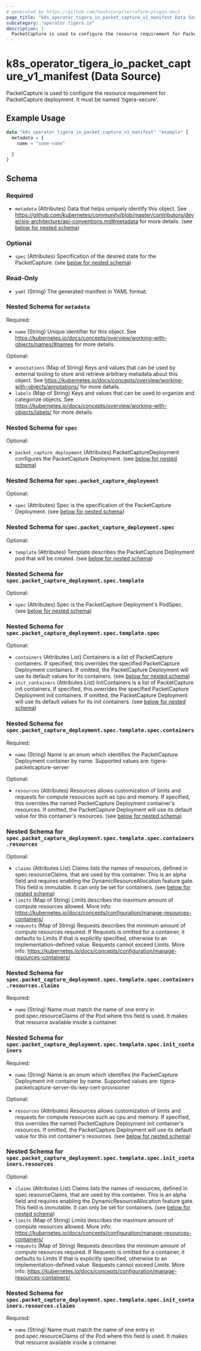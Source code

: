 ```yaml
---
# generated by https://github.com/hashicorp/terraform-plugin-docs
page_title: "k8s_operator_tigera_io_packet_capture_v1_manifest Data Source - terraform-provider-k8s"
subcategory: "operator.tigera.io"
description: |-
  PacketCapture is used to configure the resource requirement for PacketCapture deployment. It must be named 'tigera-secure'.
---
```


# k8s_operator_tigera_io_packet_capture_v1_manifest (Data Source)

PacketCapture is used to configure the resource requirement for PacketCapture deployment. It must be named 'tigera-secure'.

## Example Usage

```terraform
data "k8s_operator_tigera_io_packet_capture_v1_manifest" "example" {
  metadata = {
    name = "some-name"

  }
}
```

<!-- schema generated by tfplugindocs -->
## Schema

### Required

- `metadata` (Attributes) Data that helps uniquely identify this object. See https://github.com/kubernetes/community/blob/master/contributors/devel/sig-architecture/api-conventions.md#metadata for more details. (see [below for nested schema](#nestedatt--metadata))

### Optional

- `spec` (Attributes) Specification of the desired state for the PacketCapture. (see [below for nested schema](#nestedatt--spec))

### Read-Only

- `yaml` (String) The generated manifest in YAML format.

<a id="nestedatt--metadata"></a>
### Nested Schema for `metadata`

Required:

- `name` (String) Unique identifier for this object. See https://kubernetes.io/docs/concepts/overview/working-with-objects/names/#names for more details.

Optional:

- `annotations` (Map of String) Keys and values that can be used by external tooling to store and retrieve arbitrary metadata about this object. See https://kubernetes.io/docs/concepts/overview/working-with-objects/annotations/ for more details.
- `labels` (Map of String) Keys and values that can be used to organize and categorize objects. See https://kubernetes.io/docs/concepts/overview/working-with-objects/labels/ for more details.


<a id="nestedatt--spec"></a>
### Nested Schema for `spec`

Optional:

- `packet_capture_deployment` (Attributes) PacketCaptureDeployment configures the PacketCapture Deployment. (see [below for nested schema](#nestedatt--spec--packet_capture_deployment))

<a id="nestedatt--spec--packet_capture_deployment"></a>
### Nested Schema for `spec.packet_capture_deployment`

Optional:

- `spec` (Attributes) Spec is the specification of the PacketCapture Deployment. (see [below for nested schema](#nestedatt--spec--packet_capture_deployment--spec))

<a id="nestedatt--spec--packet_capture_deployment--spec"></a>
### Nested Schema for `spec.packet_capture_deployment.spec`

Optional:

- `template` (Attributes) Template describes the PacketCapture Deployment pod that will be created. (see [below for nested schema](#nestedatt--spec--packet_capture_deployment--spec--template))

<a id="nestedatt--spec--packet_capture_deployment--spec--template"></a>
### Nested Schema for `spec.packet_capture_deployment.spec.template`

Optional:

- `spec` (Attributes) Spec is the PacketCapture Deployment's PodSpec. (see [below for nested schema](#nestedatt--spec--packet_capture_deployment--spec--template--spec))

<a id="nestedatt--spec--packet_capture_deployment--spec--template--spec"></a>
### Nested Schema for `spec.packet_capture_deployment.spec.template.spec`

Optional:

- `containers` (Attributes List) Containers is a list of PacketCapture containers. If specified, this overrides the specified PacketCapture Deployment containers. If omitted, the PacketCapture Deployment will use its default values for its containers. (see [below for nested schema](#nestedatt--spec--packet_capture_deployment--spec--template--spec--containers))
- `init_containers` (Attributes List) InitContainers is a list of PacketCapture init containers. If specified, this overrides the specified PacketCapture Deployment init containers. If omitted, the PacketCapture Deployment will use its default values for its init containers. (see [below for nested schema](#nestedatt--spec--packet_capture_deployment--spec--template--spec--init_containers))

<a id="nestedatt--spec--packet_capture_deployment--spec--template--spec--containers"></a>
### Nested Schema for `spec.packet_capture_deployment.spec.template.spec.containers`

Required:

- `name` (String) Name is an enum which identifies the PacketCapture Deployment container by name. Supported values are: tigera-packetcapture-server

Optional:

- `resources` (Attributes) Resources allows customization of limits and requests for compute resources such as cpu and memory. If specified, this overrides the named PacketCapture Deployment container's resources. If omitted, the PacketCapture Deployment will use its default value for this container's resources. (see [below for nested schema](#nestedatt--spec--packet_capture_deployment--spec--template--spec--containers--resources))

<a id="nestedatt--spec--packet_capture_deployment--spec--template--spec--containers--resources"></a>
### Nested Schema for `spec.packet_capture_deployment.spec.template.spec.containers.resources`

Optional:

- `claims` (Attributes List) Claims lists the names of resources, defined in spec.resourceClaims, that are used by this container. This is an alpha field and requires enabling the DynamicResourceAllocation feature gate. This field is immutable. It can only be set for containers. (see [below for nested schema](#nestedatt--spec--packet_capture_deployment--spec--template--spec--containers--resources--claims))
- `limits` (Map of String) Limits describes the maximum amount of compute resources allowed. More info: https://kubernetes.io/docs/concepts/configuration/manage-resources-containers/
- `requests` (Map of String) Requests describes the minimum amount of compute resources required. If Requests is omitted for a container, it defaults to Limits if that is explicitly specified, otherwise to an implementation-defined value. Requests cannot exceed Limits. More info: https://kubernetes.io/docs/concepts/configuration/manage-resources-containers/

<a id="nestedatt--spec--packet_capture_deployment--spec--template--spec--containers--resources--claims"></a>
### Nested Schema for `spec.packet_capture_deployment.spec.template.spec.containers.resources.claims`

Required:

- `name` (String) Name must match the name of one entry in pod.spec.resourceClaims of the Pod where this field is used. It makes that resource available inside a container.




<a id="nestedatt--spec--packet_capture_deployment--spec--template--spec--init_containers"></a>
### Nested Schema for `spec.packet_capture_deployment.spec.template.spec.init_containers`

Required:

- `name` (String) Name is an enum which identifies the PacketCapture Deployment init container by name. Supported values are: tigera-packetcapture-server-tls-key-cert-provisioner

Optional:

- `resources` (Attributes) Resources allows customization of limits and requests for compute resources such as cpu and memory. If specified, this overrides the named PacketCapture Deployment init container's resources. If omitted, the PacketCapture Deployment will use its default value for this init container's resources. (see [below for nested schema](#nestedatt--spec--packet_capture_deployment--spec--template--spec--init_containers--resources))

<a id="nestedatt--spec--packet_capture_deployment--spec--template--spec--init_containers--resources"></a>
### Nested Schema for `spec.packet_capture_deployment.spec.template.spec.init_containers.resources`

Optional:

- `claims` (Attributes List) Claims lists the names of resources, defined in spec.resourceClaims, that are used by this container. This is an alpha field and requires enabling the DynamicResourceAllocation feature gate. This field is immutable. It can only be set for containers. (see [below for nested schema](#nestedatt--spec--packet_capture_deployment--spec--template--spec--init_containers--resources--claims))
- `limits` (Map of String) Limits describes the maximum amount of compute resources allowed. More info: https://kubernetes.io/docs/concepts/configuration/manage-resources-containers/
- `requests` (Map of String) Requests describes the minimum amount of compute resources required. If Requests is omitted for a container, it defaults to Limits if that is explicitly specified, otherwise to an implementation-defined value. Requests cannot exceed Limits. More info: https://kubernetes.io/docs/concepts/configuration/manage-resources-containers/

<a id="nestedatt--spec--packet_capture_deployment--spec--template--spec--init_containers--resources--claims"></a>
### Nested Schema for `spec.packet_capture_deployment.spec.template.spec.init_containers.resources.claims`

Required:

- `name` (String) Name must match the name of one entry in pod.spec.resourceClaims of the Pod where this field is used. It makes that resource available inside a container.
